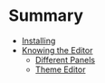 # Summary

- [Installing](./Installation.md)
- [Knowing the Editor](./Editor/KnowingTheEditor.md)
    - [Different Panels](./Editor/DifferentPanels.md)
    - [Theme Editor](./Editor/ThemeEditor.md)
